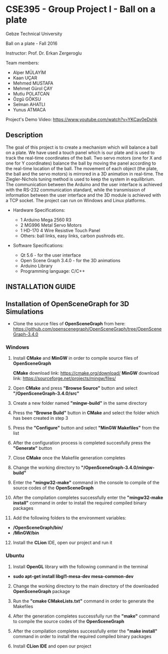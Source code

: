 # CSE395 - Group Project I - Ball on a plate
Gebze Technical University

Ball on a plate - Fall 2016

Instructor: Prof. Dr. Erkan Zergeroglu

Team members: 
- Alper MÜLAYİM
- Kaan UÇAR
- Mehmed MUSTAFA
- Mehmet Gürol ÇAY
- Mutlu POLATCAN
- Özgü GÖKSU
- Selman AHATLI
- Yunus ATMACA

Project's Demo Video: https://www.youtube.com/watch?v=YKCav0eDshk

## Description
The goal of this project is to create a mechanism which will balance a ball on a plate. 
We have used a touch panel which is our plate and is used to track the real-time coordinates of the ball. Two servo motors (one for X and one for Y coordinates) balance the ball by moving the panel according to the real-time location of the ball. The movement of each object (the plate, the ball and the servo motors) is mirrored in a 3D animation in real-time. The Ziegler-Nichols tuning method is used to keep the system in equilibrium. The communication between the Arduino and the user interface is achieved with the RS-232 communication standard, while the transmission of information between the user interface and the 3D module is achieved with a TCP socket. The project can run on Windows and Linux platforms.

- Hardware Specifications:
    - 1 Arduino Mega 2560 R3
    - 2 MG996 Metal Servo Motors
    - 1 HD-170 4 Wire Resistive Touch Panel
    - Others: ball links, easy links, carbon pushrods etc.

- Software Specifications:
    - Qt 5.6 - for the user interface
    - Open Scene Graph 3.4.0 - for the 3D animations
    - Arduino Library
    - Programming language: C/C++

## INSTALLATION GUIDE

## Installation of OpenSceneGraph for 3D Simulations

- Clone the source files of <b>OpenSceneGraph</b> from here: https://github.com/openscenegraph/OpenSceneGraph/tree/OpenSceneGraph-3.4.0

### Windows

1. Install <b>CMake</b> and <b>MinGW</b> in order to compile source files of <b>OpenSceneGraph</b>

    <b>CMake</b> download link: https://cmake.org/download/
    <b>MinGW</b> download link: https://sourceforge.net/projects/mingw/files/

2. Open <b>CMake</b> and press **"Browse Source"** button and select **"/OpenSceneGraph-3.4.0/src"**

3. Create a new folder named **"mingw-build"** in the same directory

4. Press the **"Browse Build"** button in <b>CMake</b> and select the folder which has been created in step 3

5. Press the **"Configure"** button and select **"MinGW Makefiles"** from the list

6. After the configuration process is completed succesfully press the **"Generate"** button

7. Close <b>CMake</b> once the Makefile generation completes

8. Change the working directory to **"/OpenSceneGraph-3.4.0/mingw-build"** 

9. Enter the **"mingw32-make"** command in the console to compile of the source codes of the <b>OpenSceneGraph</b>

10. After the compilation completes successfully enter the **"mingw32-make install"** command in order to install the required compiled binary packages

11. Add the following folders to the environment variables:

 - **/OpenSceneGraph/bin/**
 - **/MinGW/bin**

12. Install the <b>CLion</b> IDE, open our project and run it

### Ubuntu

1. Install <b>OpenGL</b> library with the following command in the terminal

- **sudo apt-get install libgl1-mesa-dev mesa-common-dev**

2. Change the working directory to the main directory of the downloaded <b>OpenSceneGraph</b> package

3. Run the **"cmake CMakeLists.txt"** command in order to generate the Makefiles

4. After the generation completes successfully run the **"make"** command to compile the source codes of the <b>OpenSceneGraph</b>

5. After the compilation completes successfully enter the **"make install"** command in order to install the required compiled binary packages

6. Install <b>CLion IDE</b> and open our project
